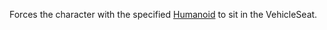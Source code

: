 Forces the character with the specified [Humanoid](https://developer.roblox.com/api-reference/class/Humanoid "Humanoid") to sit in the VehicleSeat.